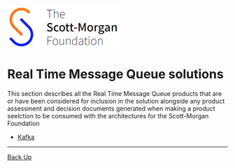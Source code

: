 ![smf-logo](../../images/smf-logo.png)
# Real Time Message Queue solutions

This section describes all the Real Time Message Queue products that are or have been considered for inclusion in the solution alongside any product assessment and decision documents generated when making  a product seelction to be consumed with the architectures for the Scott-Morgan Foundation

- [Kafka](./kafka)

<hr>

[Back Up](../readme.md)
